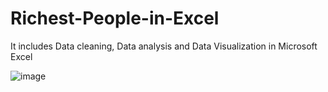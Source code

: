 # Richest-People-in-Excel
It includes Data cleaning, Data analysis and Data Visualization in Microsoft Excel

![image](https://github.com/user-attachments/assets/d431956d-1e5b-4fac-a7bd-b6af9114a83b)
